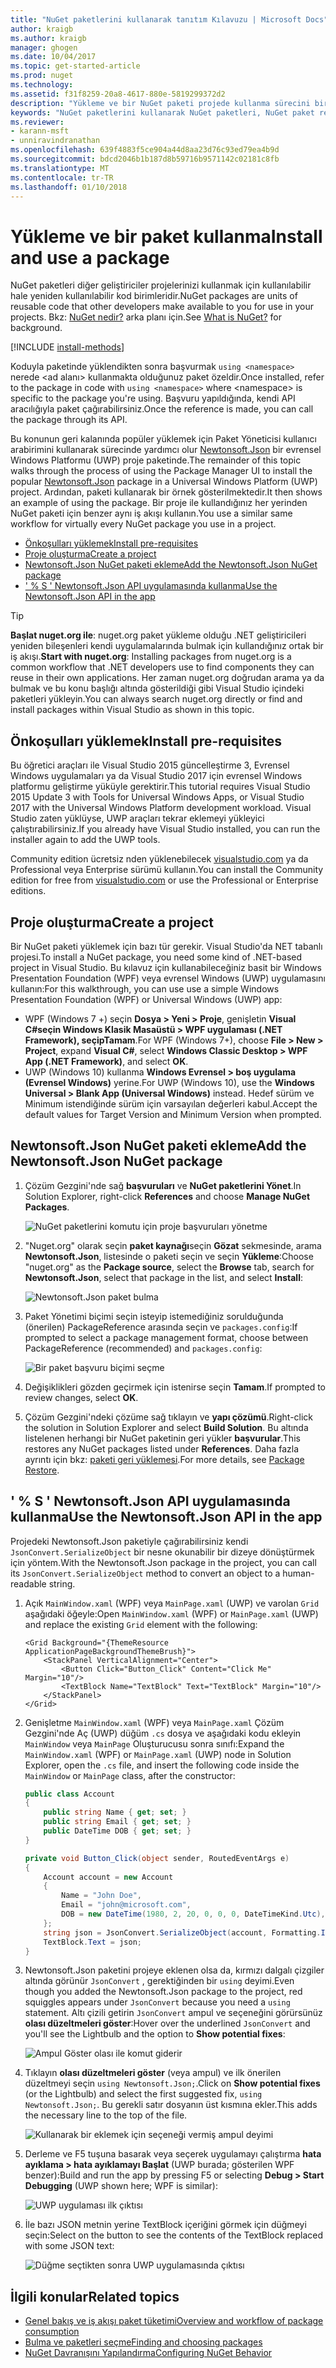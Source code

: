 ```yaml
---
title: "NuGet paketlerini kullanarak tanıtım Kılavuzu | Microsoft Docs"
author: kraigb
ms.author: kraigb
manager: ghogen
ms.date: 10/04/2017
ms.topic: get-started-article
ms.prod: nuget
ms.technology: 
ms.assetid: f31f8259-20a8-4617-880e-5819299372d2
description: "Yükleme ve bir NuGet paketi projede kullanma sürecini bir gözden geçirme öğretici."
keywords: "NuGet paketlerini kullanarak NuGet paketleri, NuGet paket referanslarını yükleme NuGet, NuGet paketi tüketim yükleyin"
ms.reviewer:
- karann-msft
- unniravindranathan
ms.openlocfilehash: 639f4883f5ce904a44d8aa23d76c93ed79ea4b9d
ms.sourcegitcommit: bdcd2046b1b187d8b59716b9571142c02181c8fb
ms.translationtype: MT
ms.contentlocale: tr-TR
ms.lasthandoff: 01/10/2018
---
```

# <a name="install-and-use-a-package"></a><span data-ttu-id="168bc-104">Yükleme ve bir paket kullanma</span><span class="sxs-lookup"><span data-stu-id="168bc-104">Install and use a package</span></span>

<span data-ttu-id="168bc-105">NuGet paketleri diğer geliştiriciler projelerinizi kullanmak için kullanılabilir hale yeniden kullanılabilir kod birimleridir.</span><span class="sxs-lookup"><span data-stu-id="168bc-105">NuGet packages are units of reusable code that other developers make available to you for use in your projects.</span></span> <span data-ttu-id="168bc-106">Bkz: [NuGet nedir?](../What-is-NuGet.md) arka planı için.</span><span class="sxs-lookup"><span data-stu-id="168bc-106">See [What is NuGet?](../What-is-NuGet.md) for background.</span></span>

[!INCLUDE [install-methods](../includes/install-methods.md)]

<span data-ttu-id="168bc-107">Koduyla paketinde yüklendikten sonra başvurmak `using <namespace>` nerede \<ad alanı\> kullanmakta olduğunuz paket özeldir.</span><span class="sxs-lookup"><span data-stu-id="168bc-107">Once installed, refer to the package in code with `using <namespace>` where \<namespace\> is specific to the package you're using.</span></span> <span data-ttu-id="168bc-108">Başvuru yapıldığında, kendi API aracılığıyla paket çağırabilirsiniz.</span><span class="sxs-lookup"><span data-stu-id="168bc-108">Once the reference is made, you can call the package through its API.</span></span>

<span data-ttu-id="168bc-109">Bu konunun geri kalanında popüler yüklemek için Paket Yöneticisi kullanıcı arabirimini kullanarak sürecinde yardımcı olur [Newtonsoft.Json](https://www.nuget.org/packages/Newtonsoft.Json/) bir evrensel Windows Platformu (UWP) proje paketinde.</span><span class="sxs-lookup"><span data-stu-id="168bc-109">The remainder of this topic walks through the process of using the Package Manager UI to install the popular [Newtonsoft.Json](https://www.nuget.org/packages/Newtonsoft.Json/) package in a Universal Windows Platform (UWP) project.</span></span> <span data-ttu-id="168bc-110">Ardından, paketi kullanarak bir örnek gösterilmektedir.</span><span class="sxs-lookup"><span data-stu-id="168bc-110">It then shows an example of using the package.</span></span> <span data-ttu-id="168bc-111">Bir proje ile kullandığınız her yerinden NuGet paketi için benzer aynı iş akışı kullanın.</span><span class="sxs-lookup"><span data-stu-id="168bc-111">You use a similar same workflow for virtually every NuGet package you use in a project.</span></span>

- [<span data-ttu-id="168bc-112">Önkoşulları yüklemek</span><span class="sxs-lookup"><span data-stu-id="168bc-112">Install pre-requisites</span></span>](#install-pre-requisites)
- [<span data-ttu-id="168bc-113">Proje oluşturma</span><span class="sxs-lookup"><span data-stu-id="168bc-113">Create a project</span></span>](#create-a-project)
- [<span data-ttu-id="168bc-114">Newtonsoft.Json NuGet paketi ekleme</span><span class="sxs-lookup"><span data-stu-id="168bc-114">Add the Newtonsoft.Json NuGet package</span></span>](#add-the-newtonsoftjson-nuget-package)
- [<span data-ttu-id="168bc-115">' % S ' Newtonsoft.Json API uygulamasında kullanma</span><span class="sxs-lookup"><span data-stu-id="168bc-115">Use the Newtonsoft.Json API in the app</span></span>](#use-the-newtonsoftjson-api-in-the-app)

> [!Tip]
> <span data-ttu-id="168bc-116">**Başlat nuget.org ile**: nuget.org paket yükleme olduğu .NET geliştiricileri yeniden bileşenleri kendi uygulamalarında bulmak için kullandığınız ortak bir iş akışı.</span><span class="sxs-lookup"><span data-stu-id="168bc-116">**Start with nuget.org**: Installing packages from nuget.org is a common workflow that .NET developers use to find components they can reuse in their own applications.</span></span> <span data-ttu-id="168bc-117">Her zaman nuget.org doğrudan arama ya da bulmak ve bu konu başlığı altında gösterildiği gibi Visual Studio içindeki paketleri yükleyin.</span><span class="sxs-lookup"><span data-stu-id="168bc-117">You can always search nuget.org directly or find and install packages within Visual Studio as shown in this topic.</span></span>

## <a name="install-pre-requisites"></a><span data-ttu-id="168bc-118">Önkoşulları yüklemek</span><span class="sxs-lookup"><span data-stu-id="168bc-118">Install pre-requisites</span></span>

<span data-ttu-id="168bc-119">Bu öğretici araçları ile Visual Studio 2015 güncelleştirme 3, Evrensel Windows uygulamaları ya da Visual Studio 2017 için evrensel Windows platformu geliştirme yüküyle gerektirir.</span><span class="sxs-lookup"><span data-stu-id="168bc-119">This tutorial requires Visual Studio 2015 Update 3 with Tools for Universal Windows Apps, or Visual Studio 2017 with the Universal Windows Platform development workload.</span></span> <span data-ttu-id="168bc-120">Visual Studio zaten yüklüyse, UWP araçları tekrar eklemeyi yükleyici çalıştırabilirsiniz.</span><span class="sxs-lookup"><span data-stu-id="168bc-120">If you already have Visual Studio installed, you can run the installer again to add the UWP tools.</span></span>

<span data-ttu-id="168bc-121">Community edition ücretsiz nden yüklenebilecek [visualstudio.com](https://www.visualstudio.com/) ya da Professional veya Enterprise sürümü kullanın.</span><span class="sxs-lookup"><span data-stu-id="168bc-121">You can install the Community edition for free from [visualstudio.com](https://www.visualstudio.com/) or use the Professional or Enterprise editions.</span></span> 

## <a name="create-a-project"></a><span data-ttu-id="168bc-122">Proje oluşturma</span><span class="sxs-lookup"><span data-stu-id="168bc-122">Create a project</span></span>

<span data-ttu-id="168bc-123">Bir NuGet paketi yüklemek için bazı tür gerekir. Visual Studio'da NET tabanlı projesi.</span><span class="sxs-lookup"><span data-stu-id="168bc-123">To install a NuGet package, you need some kind of .NET-based project in Visual Studio.</span></span> <span data-ttu-id="168bc-124">Bu kılavuz için kullanabileceğiniz basit bir Windows Presentation Foundation (WPF) veya evrensel Windows (UWP) uygulamasını kullanın:</span><span class="sxs-lookup"><span data-stu-id="168bc-124">For this walkthrough, you can use use a simple Windows Presentation Foundation (WPF) or Universal Windows (UWP) app:</span></span>

- <span data-ttu-id="168bc-125">WPF (Windows 7 +) seçin **Dosya > Yeni > Proje**, genişletin **Visual C#**seçin **Windows Klasik Masaüstü > WPF uygulaması (.NET Framework)**, seçip**Tamam**.</span><span class="sxs-lookup"><span data-stu-id="168bc-125">For WPF (Windows 7+), choose **File > New > Project**, expand **Visual C#**, select **Windows Classic Desktop > WPF App (.NET Framework)**, and select **OK**.</span></span>
- <span data-ttu-id="168bc-126">UWP (Windows 10) kullanma **Windows Evrensel > boş uygulama (Evrensel Windows)** yerine.</span><span class="sxs-lookup"><span data-stu-id="168bc-126">For UWP (Windows 10), use the **Windows Universal > Blank App (Universal Windows)** instead.</span></span> <span data-ttu-id="168bc-127">Hedef sürüm ve Minimum istendiğinde sürüm için varsayılan değerleri kabul.</span><span class="sxs-lookup"><span data-stu-id="168bc-127">Accept the default values for Target Version and Minimum Version when prompted.</span></span>

## <a name="add-the-newtonsoftjson-nuget-package"></a><span data-ttu-id="168bc-128">Newtonsoft.Json NuGet paketi ekleme</span><span class="sxs-lookup"><span data-stu-id="168bc-128">Add the Newtonsoft.Json NuGet package</span></span>

1. <span data-ttu-id="168bc-129">Çözüm Gezgini'nde sağ **başvuruları** ve **NuGet paketlerini Yönet**.</span><span class="sxs-lookup"><span data-stu-id="168bc-129">In Solution Explorer, right-click **References** and choose **Manage NuGet Packages**.</span></span>

    ![NuGet paketlerini komutu için proje başvuruları yönetme](media/QS_Use-02-ManageNuGetPackages.png)

1. <span data-ttu-id="168bc-131">"Nuget.org" olarak seçin **paket kaynağı**seçin **Gözat** sekmesinde, arama **Newtonsoft.Json**, listesinde o paketi seçin ve seçin  **Yükleme**:</span><span class="sxs-lookup"><span data-stu-id="168bc-131">Choose "nuget.org" as the **Package source**, select the **Browse** tab, search for **Newtonsoft.Json**, select that package in the list, and select **Install**:</span></span>

    ![Newtonsoft.Json paket bulma](media/QS_Use-03-NewtonsoftJson.png)

1. <span data-ttu-id="168bc-133">Paket Yönetimi biçimi seçin isteyip istemediğiniz sorulduğunda (önerilen) PackageReference arasında seçin ve `packages.config`:</span><span class="sxs-lookup"><span data-stu-id="168bc-133">If prompted to select a package management format, choose between PackageReference (recommended) and `packages.config`:</span></span>

    ![Bir paket başvuru biçimi seçme](media/QS_Use-03b-SelectFormat.png)

1. <span data-ttu-id="168bc-135">Değişiklikleri gözden geçirmek için istenirse seçin **Tamam**.</span><span class="sxs-lookup"><span data-stu-id="168bc-135">If prompted to review changes, select **OK**.</span></span>

1. <span data-ttu-id="168bc-136">Çözüm Gezgini'ndeki çözüme sağ tıklayın ve **yapı çözümü**.</span><span class="sxs-lookup"><span data-stu-id="168bc-136">Right-click the solution in Solution Explorer and select **Build Solution**.</span></span> <span data-ttu-id="168bc-137">Bu altında listelenen herhangi bir NuGet paketinin geri yükler **başvurular**.</span><span class="sxs-lookup"><span data-stu-id="168bc-137">This restores any NuGet packages listed under **References**.</span></span> <span data-ttu-id="168bc-138">Daha fazla ayrıntı için bkz: [paketi geri yüklemesi](../consume-packages/package-restore.md).</span><span class="sxs-lookup"><span data-stu-id="168bc-138">For more details, see [Package Restore](../consume-packages/package-restore.md).</span></span>

## <a name="use-the-newtonsoftjson-api-in-the-app"></a><span data-ttu-id="168bc-139">' % S ' Newtonsoft.Json API uygulamasında kullanma</span><span class="sxs-lookup"><span data-stu-id="168bc-139">Use the Newtonsoft.Json API in the app</span></span>

<span data-ttu-id="168bc-140">Projedeki Newtonsoft.Json paketiyle çağırabilirsiniz kendi `JsonConvert.SerializeObject` bir nesne okunabilir bir dizeye dönüştürmek için yöntem.</span><span class="sxs-lookup"><span data-stu-id="168bc-140">With the Newtonsoft.Json package in the project, you can call its `JsonConvert.SerializeObject` method to convert an object to a human-readable string.</span></span>

1. <span data-ttu-id="168bc-141">Açık `MainWindow.xaml` (WPF) veya `MainPage.xaml` (UWP) ve varolan `Grid` aşağıdaki öğeyle:</span><span class="sxs-lookup"><span data-stu-id="168bc-141">Open `MainWindow.xaml` (WPF) or `MainPage.xaml` (UWP) and replace the existing `Grid` element with the following:</span></span>

    ```xaml
    <Grid Background="{ThemeResource ApplicationPageBackgroundThemeBrush}">
        <StackPanel VerticalAlignment="Center">
            <Button Click="Button_Click" Content="Click Me" Margin="10"/>
            <TextBlock Name="TextBlock" Text="TextBlock" Margin="10"/>
        </StackPanel>
    </Grid>
    ```

1. <span data-ttu-id="168bc-142">Genişletme `MainWindow.xaml` (WPF) veya `MainPage.xaml` Çözüm Gezgini'nde Aç (UWP) düğüm `.cs` dosya ve aşağıdaki kodu ekleyin `MainWindow` veya `MainPage` Oluşturucusu sonra sınıfı:</span><span class="sxs-lookup"><span data-stu-id="168bc-142">Expand the `MainWindow.xaml` (WPF) or `MainPage.xaml` (UWP) node in Solution Explorer, open the `.cs` file, and insert the following code inside the `MainWindow` or `MainPage` class, after the constructor:</span></span>

    ```cs
    public class Account
    {
        public string Name { get; set; }
        public string Email { get; set; }
        public DateTime DOB { get; set; }
    }

    private void Button_Click(object sender, RoutedEventArgs e)
    {
        Account account = new Account
        {
            Name = "John Doe",
            Email = "john@microsoft.com",
            DOB = new DateTime(1980, 2, 20, 0, 0, 0, DateTimeKind.Utc),
        };
        string json = JsonConvert.SerializeObject(account, Formatting.Indented);
        TextBlock.Text = json;
    }
    ```

1. <span data-ttu-id="168bc-143">Newtonsoft.Json paketini projeye eklenen olsa da, kırmızı dalgalı çizgiler altında görünür `JsonConvert` , gerektiğinden bir `using` deyimi.</span><span class="sxs-lookup"><span data-stu-id="168bc-143">Even though you added the Newtonsoft.Json package to the project, red squiggles appears under `JsonConvert` because you need a `using` statement.</span></span> <span data-ttu-id="168bc-144">Altı çizili getirin `JsonConvert` ampul ve seçeneğini görürsünüz **olası düzeltmeleri göster**:</span><span class="sxs-lookup"><span data-stu-id="168bc-144">Hover over the underlined `JsonConvert` and you'll see the Lightbulb and the option to **Show potential fixes**:</span></span>

    ![Ampul Göster olası ile komut giderir](media/QS_Use-04-ShowPotentialFixes.png)


1. <span data-ttu-id="168bc-146">Tıklayın **olası düzeltmeleri göster** (veya ampul) ve ilk önerilen düzeltmeyi seçin `using Newtonsoft.Json;`.</span><span class="sxs-lookup"><span data-stu-id="168bc-146">Click on **Show potential fixes** (or the Lightbulb) and select the first suggested fix, `using Newtonsoft.Json;`.</span></span> <span data-ttu-id="168bc-147">Bu gerekli satır dosyanın üst kısmına ekler.</span><span class="sxs-lookup"><span data-stu-id="168bc-147">This adds the necessary line to the top of the file.</span></span>

    ![Kullanarak bir eklemek için seçeneği vermiş ampul deyimi](media/QS_Use-05-AddUsing.png)

1. <span data-ttu-id="168bc-149">Derleme ve F5 tuşuna basarak veya seçerek uygulamayı çalıştırma **hata ayıklama > hata ayıklamayı Başlat** (UWP burada; gösterilen WPF benzer):</span><span class="sxs-lookup"><span data-stu-id="168bc-149">Build and run the app by pressing F5 or selecting **Debug > Start Debugging** (UWP shown here; WPF is similar):</span></span>

    ![UWP uygulaması ilk çıktısı](media/QS_Use-06-AppStart.png)

1. <span data-ttu-id="168bc-151">İle bazı JSON metnin yerine TextBlock içeriğini görmek için düğmeyi seçin:</span><span class="sxs-lookup"><span data-stu-id="168bc-151">Select on the button to see the contents of the TextBlock replaced with some JSON text:</span></span>

    ![Düğme seçtikten sonra UWP uygulamasında çıktısı](media/QS_Use-07-AppEnd.png)

## <a name="related-topics"></a><span data-ttu-id="168bc-153">İlgili konular</span><span class="sxs-lookup"><span data-stu-id="168bc-153">Related topics</span></span>

- [<span data-ttu-id="168bc-154">Genel bakış ve iş akışı paket tüketimi</span><span class="sxs-lookup"><span data-stu-id="168bc-154">Overview and workflow of package consumption</span></span>](../consume-packages/overview-and-workflow.md)
- [<span data-ttu-id="168bc-155">Bulma ve paketleri seçme</span><span class="sxs-lookup"><span data-stu-id="168bc-155">Finding and choosing packages</span></span>](../consume-packages/finding-and-choosing-packages.md)
- [<span data-ttu-id="168bc-156">NuGet Davranışını Yapılandırma</span><span class="sxs-lookup"><span data-stu-id="168bc-156">Configuring NuGet Behavior</span></span>](../consume-packages/configuring-nuget-behavior.md)
